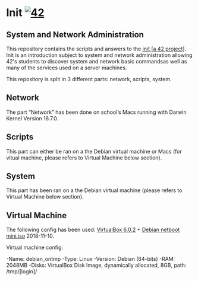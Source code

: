 # Init [![42](https://i.imgur.com/9NXfcit.jpg)](i.imgur.com/9NXfcit.jpg)

## System and Network Administration

This repository contains the scripts and answers to the <a href="https://cdn.intra.42.fr/pdf/pdf/886/fillit.en.pdf" target="_blank">init [a 42 project]</a>. Init is an introduction subject to system and network administration allowing 42's students to discover system and network basic commandsas well as many of the services used on a server machines.

This repository is split in 3 different parts: network, scripts, system.

## Network

The part “Network” has been done on school’s Macs running with Darwin Kernel Version 16.7.0.


## Scripts

This part can either be ran on a the Debian virtual machine or Macs (for vitual machine, please refers to Virtual Machine below section).


## System

This part has been ran on a the Debian virtual machine (please refers to Virtual Machine below section).


## Virtual Machine

The following config has been used: <a href="https://www.virtualbox.org/wiki/Downloads" target="_blank">VirtualBox 6.0.2</a> + <a href="http://ftp.nl.debian.org/debian/dists/stretch/main/installer-amd64/current/images/netboot/" target="_blank">Debian netboot mini.iso</a> 2018-11-10.

Virtual machine config:

-Name: debian_ontmp
-Type: Linux
-Version: Debian (64-bits)
-RAM: 2048MB
-Disks: VirtualBox Disk Image, dynamically allocated, 8GB, path: /tmp/[login]/
